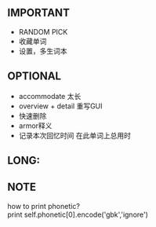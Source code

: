 ## IMPORTANT

* RANDOM PICK
* 收藏单词
* 设置，多生词本

## OPTIONAL

* accommodate 太长
* overview + detail 重写GUI
* 快速删除
* armor释义
* 记录本次回忆时间 在此单词上总用时

## LONG:



## NOTE
how to print phonetic?<br>
print self.phonetic[0].encode('gbk','ignore')

